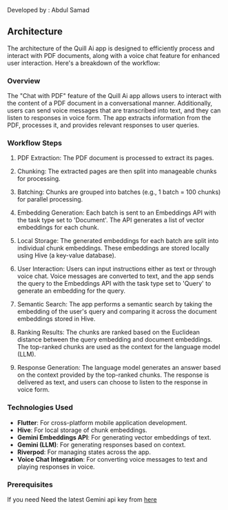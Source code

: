 Developed by : Abdul Samad
## Architecture

The architecture of the Quill Ai app is designed to efficiently process and interact with PDF documents, along with a voice chat feature for enhanced user interaction. Here's a breakdown of the workflow:

### Overview

The "Chat with PDF" feature of the Quill Ai app allows users to interact with the content of a PDF document in a conversational manner. Additionally, users can send voice messages that are transcribed into text, and they can listen to responses in voice form. The app extracts information from the PDF, processes it, and provides relevant responses to user queries.

### Workflow Steps

1. PDF Extraction: The PDF document is processed to extract its pages.

2. Chunking: The extracted pages are then split into manageable chunks for processing.

3. Batching: Chunks are grouped into batches (e.g., 1 batch = 100 chunks) for parallel processing.

4. Embedding Generation: Each batch is sent to an Embeddings API with the task type set to 'Document'. The API generates a list of vector embeddings for each chunk.

5. Local Storage: The generated embeddings for each batch are split into individual chunk embeddings. These embeddings are stored locally using Hive (a key-value database).

6. User Interaction: Users can input instructions either as text or through voice chat. Voice messages are converted to text, and the app sends the query to the Embeddings API with the task type set to 'Query' to generate an embedding for the query.

7. Semantic Search: The app performs a semantic search by taking the embedding of the user's query and comparing it across the document embeddings stored in Hive.

8. Ranking Results: The chunks are ranked based on the Euclidean distance between the query embedding and document embeddings. The top-ranked chunks are used as the context for the language model (LLM).

9. Response Generation: The language model generates an answer based on the context provided by the top-ranked chunks. The response is delivered as text, and users can choose to listen to the response in voice form.

### Technologies Used

- **Flutter**: For cross-platform mobile application development.
- **Hive**: For local storage of chunk embeddings.
- **Gemini Embeddings API**: For generating vector embeddings of text.
- **Gemini (LLM)**: For generating responses based on context.
- **Riverpod**: For managing states across the app.
- **Voice Chat Integration**: For converting voice messages to text and playing responses in voice.

### Prerequisites

If you need Need the latest Gemini api key from [here](https://makersuite.google.com/app/apikey)
